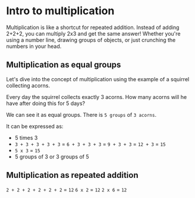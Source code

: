# Intro to multiplication

Multiplication is like a shortcut for repeated addition. Instead of adding 2+2+2, you can multiply 2x3 and get the same answer! Whether you're using a number line, drawing groups of objects, or just crunching the numbers in your head.

## Multiplication as equal groups

Let's dive into the concept of multiplication using the example of a squirrel collecting acorns.

Every day the squirrel collects exactly 3 acorns. How many acorns will he have after doing this for 5 days?

We can see it as equal groups. There is `5 groups` of `3 acorns`.

It can be expressed as:
- 5 times 3
- `3 + 3 + 3 + 3 + 3` = `6 + 3 + 3 + 3` = `9 + 3 + 3` = `12 + 3` = `15`
- `5 x 3` = `15`
- 5 groups of 3 or 3 groups of 5

## Multiplication as repeated addition

`2 + 2 + 2 + 2 + 2 + 2` = `12`
`6 x 2` = `12`
`2 x 6` = `12`